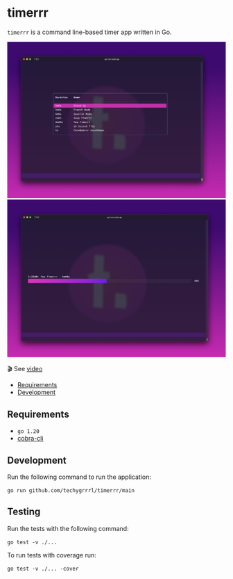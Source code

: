 # timerrr

`timerrr` is a command line-based timer app written in Go.

![](screenshots/cmd_timerrr.png)
![](screenshots/cmd_timerrr_run.png)

🎬 See [video](https://github.com/techygrrrl/timerrr/commit/ada55c808fd77cff61de555bc35b839960b03f7a#r105166581)

- [Requirements](#requirements)
- [Development](#development)

## Requirements

- `go 1.20`
- [cobra-cli](https://github.com/spf13/cobra#usage)

## Development

Run the following command to run the application:

    go run github.com/techygrrrl/timerrr/main

## Testing

Run the tests with the following command:

    go test -v ./...

To run tests with coverage run:

    go test -v ./... -cover
